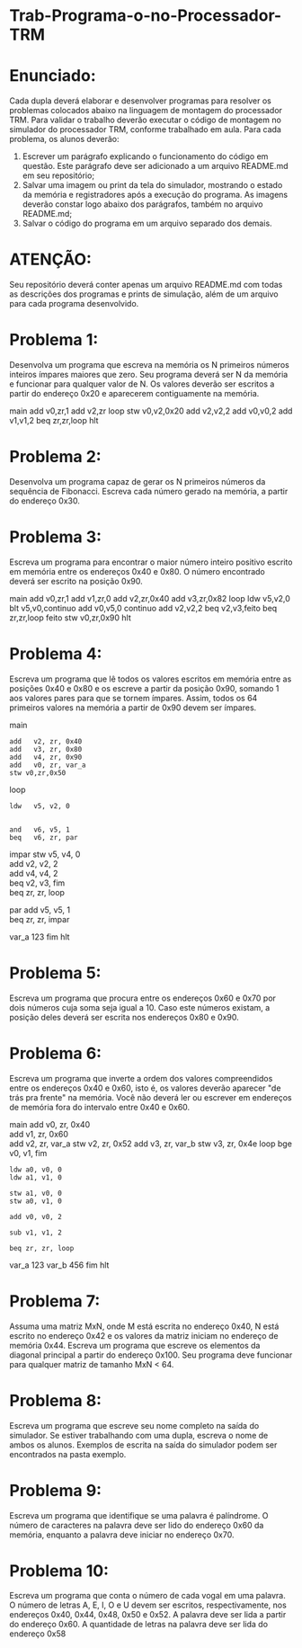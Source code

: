 # Trab-Programa-o-no-Processador-TRM
# Enunciado: 
Cada dupla deverá elaborar e desenvolver programas para resolver os problemas
colocados abaixo na linguagem de montagem do processador TRM. Para validar o trabalho deverão
executar o código de montagem no simulador do processador TRM, conforme trabalhado em aula. Para
cada problema, os alunos deverão:
1. Escrever um parágrafo explicando o funcionamento do código em questão. Este parágrafo deve
ser adicionado a um arquivo README.md em seu repositório;
2. Salvar uma imagem ou print da tela do simulador, mostrando o estado da memória e
registradores após a execução do programa. As imagens deverão constar logo abaixo dos
parágrafos, também no arquivo README.md;
3. Salvar o código do programa em um arquivo separado dos demais.
# ATENÇÃO:
Seu repositório deverá conter apenas um arquivo README.md com todas as descrições
dos programas e prints de simulação, além de um arquivo para cada programa desenvolvido.

# Problema 1: 
Desenvolva um programa que escreva na memória os N primeiros números inteiros
ímpares maiores que zero. Seu programa deverá ser N da memória e funcionar para qualquer valor de
N. Os valores deverão ser escritos a partir do endereço 0x20 e aparecerem contiguamente na memória.

main
	add v0,zr,1
	add v2,zr
loop
	stw v0,v2,0x20
	add v2,v2,2
	add v0,v0,2
	add v1,v1,2
	beq zr,zr,loop
hlt
	
# Problema 2: 
Desenvolva um programa capaz de gerar os N primeiros números da sequência de
Fibonacci. Escreva cada número gerado na memória, a partir do endereço 0x30.



# Problema 3: 
Escreva um programa para encontrar o maior número inteiro positivo escrito em memória
entre os endereços 0x40 e 0x80. O número encontrado deverá ser escrito na posição 0x90.

main
    add v0,zr,1
    add v1,zr,0
    add v2,zr,0x40
    add v3,zr,0x82
loop
    ldw v5,v2,0
    blt v5,v0,continuo
    add v0,v5,0
continuo
    add v2,v2,2
    beq v2,v3,feito
    beq zr,zr,loop
feito
    stw v0,zr,0x90
    hlt

# Problema 4: 
Escreva um programa que lê todos os valores escritos em memória entre as posições 0x40
e 0x80 e os escreve a partir da posição 0x90, somando 1 aos valores pares para que se tornem ímpares.
Assim, todos os 64 primeiros valores na memória a partir de 0x90 devem ser ímpares.

main
    
    add   v2, zr, 0x40       
    add   v3, zr, 0x80       
    add   v4, zr, 0x90       
    add   v0, zr, var_a
    stw v0,zr,0x50

loop
    
    ldw   v5, v2, 0          

    
    and   v6, v5, 1          
    beq   v6, zr, par        

impar
    stw   v5, v4, 0         
    add   v2, v2, 2       
    add   v4, v4, 2          
    beq   v2, v3, fim      
    beq   zr, zr, loop       

par
    add   v5, v5, 1           
    beq   zr, zr, impar      

var_a
    123
fim
    hlt

# Problema 5: 
Escreva um programa que procura entre os endereços 0x60 e 0x70 por dois números cuja
soma seja igual a 10. Caso este números existam, a posição deles deverá ser escrita nos endereços 0x80 e 0x90.


# Problema 6: 
Escreva um programa que inverte a ordem dos valores compreendidos entre os endereços
0x40 e 0x60, isto é, os valores deverão aparecer "de trás pra frente" na memória. Você não deverá ler
ou escrever em endereços de memória fora do intervalo entre 0x40 e 0x60.

main
    add v0, zr, 0x40      
    add v1, zr, 0x60      
    add v2, zr, var_a
    stw v2, zr, 0x52
    add v3, zr, var_b
    stw v3, zr, 0x4e
loop
    bge v0, v1, fim 
      
    ldw a0, v0, 0      
    ldw a1, v1, 0       

    stw a1, v0, 0       
    stw a0, v1, 0        

    add v0, v0, 2
 
    sub v1, v1, 2

    beq zr, zr, loop      

var_a
    123
var_b
    456
fim
    hlt

# Problema 7: 
Assuma uma matriz MxN, onde M está escrita no endereço 0x40, N está escrito no
endereço 0x42 e os valores da matriz iniciam no endereço de memória 0x44. Escreva um programa que
escreve os elementos da diagonal principal a partir do endereço 0x100. Seu programa deve funcionar
para qualquer matriz de tamanho MxN < 64.

# Problema 8: 
Escreva um programa que escreve seu nome completo na saída do simulador. Se estiver
trabalhando com uma dupla, escreva o nome de ambos os alunos. Exemplos de escrita na saída do
simulador podem ser encontrados na pasta exemplo.

# Problema 9: 
Escreva um programa que identifique se uma palavra é palíndrome. O número de
caracteres na palavra deve ser lido do endereço 0x60 da memória, enquanto a palavra deve iniciar no
endereço 0x70.

# Problema 10: 
Escreva um programa que conta o número de cada vogal em uma palavra. O número de
letras A, E, I, O e U devem ser escritos, respectivamente, nos endereços 0x40, 0x44, 0x48, 0x50 e
0x52. A palavra deve ser lida a partir do endereço 0x60. A quantidade de letras na palavra deve ser lida do endereço 0x58
